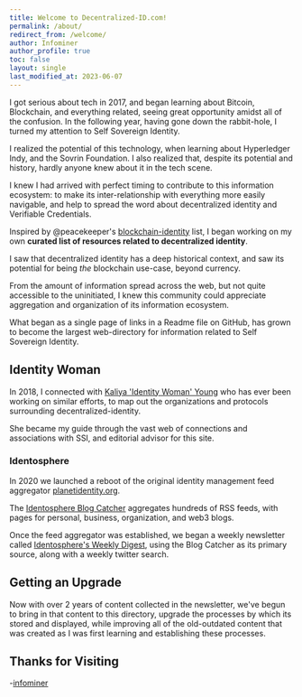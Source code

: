 ```yaml
---
title: Welcome to Decentralized-ID.com!
permalink: /about/
redirect_from: /welcome/
author: Infominer
author_profile: true
toc: false
layout: single
last_modified_at: 2023-06-07
---
```


I got serious about tech in 2017, and began learning about Bitcoin, Blockchain, and everything related, seeing great opportunity amidst all of the confusion. In the following year, having gone down the rabbit-hole, I turned my attention to Self Sovereign Identity.

I realized the potential of this technology, when learning about Hyperledger Indy, and the Sovrin Foundation. I also realized that, despite its potential and history, hardly anyone knew about it in the tech scene. 

I knew I had arrived with perfect timing to contribute to this information ecosystem: to make its inter-relationship with everything more easily navigable, and help to spread the word about decentralized identity and Verifiable Credentials.

Inspired by @peacekeeper's [blockchain-identity](https://github.com/peacekeeper/blockchain-identity/) list, I began working on my own **curated list of resources related to decentralized identity**.

I saw that decentralized identity has a deep historical context, and saw its potential for being _the_ blockchain use-case, beyond currency. 

From the amount of information spread across the web, but not quite accessible to the uninitiated, I knew this community could appreciate aggregation and organization of its information ecosystem.

What began as a single page of links in a Readme file on GitHub, has grown to become the largest web-directory for information related to Self Sovereign Identity.

## Identity Woman

In 2018, I connected with [Kaliya 'Identity Woman' Young](https://identitywoman.net) who has ever been working on similar efforts, to map out the organizations and protocols surrounding decentralized-identity.

She became my guide through the vast web of connections and associations with SSI, and editorial advisor for this site. 

### Identosphere
In 2020 we launched a reboot of the original identity management feed aggregator [planetidentity.org](https://web.archive.org/web/20161029051802/http://planetidentity.org/). 

The [Identosphere Blog Catcher](https://identosphere.net/) aggregates hundreds of RSS feeds, with pages for personal, business, organization, and web3 blogs.

Once the feed aggregator was established, we began a weekly newsletter called [Identosphere's Weekly Digest](https://newsletter.identosphere.net), using the Blog Catcher as its primary source, along with a weekly twitter search.

## Getting an Upgrade

Now with over 2 years of content collected in the newsletter, we've begun to bring in that content to this directory, upgrade the processes by which its stored and displayed, while improving all of the old-outdated content that was created as I was first learning and establishing these processes.

## Thanks for Visiting

-[infominer](https://infominer.xyz)
